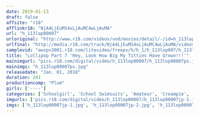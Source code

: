 ```yaml
---
date: 2019-01-13
draft: false
affsite: "r18"
afflinkr18: "NjA4LjEuMS4xLjAuMC4wLjAuMA"
url: "h_113lop00007"
urloriginal: "http://www.r18.com/videos/vod/movies/detail/-/id=h_113lop00007"
urlfinal: "http://media.r18.com/track/NjA4LjEuMS4xLjAuMC4wLjAuMA/videos/vod/movies/detail/-/id=h_113lop00007"
samplevid: "awspv3001.r18.com/litevideo/freepv/h/h_1/h_113lop007/h_113lop007_dmb_w.mp4"
title: "Lollipop Part 7 'Hey, Look How Big My Titties Have Grown!!!'"
mainimgurl: "pics.r18.com/digital/video/h_113lop00007/h_113lop00007ps.jpg"
mainimgs: "h_113lop00007ps.jpg"
releasedate: "Jan. 01, 2018"
duration: 241
productioncomp: "Plum"
girls: ['----']
categories: ['Schoolgirl', 'School Swimsuits', 'Amateur', 'Creampie', 'Over 4 Hours']
imgurls: ['pics.r18.com/digital/video/h_113lop00007/h_113lop00007jp-1.jpg', 'pics.r18.com/digital/video/h_113lop00007/h_113lop00007jp-2.jpg', 'pics.r18.com/digital/video/h_113lop00007/h_113lop00007jp-3.jpg', 'pics.r18.com/digital/video/h_113lop00007/h_113lop00007jp-4.jpg', 'pics.r18.com/digital/video/h_113lop00007/h_113lop00007jp-5.jpg', 'pics.r18.com/digital/video/h_113lop00007/h_113lop00007jp-6.jpg', 'pics.r18.com/digital/video/h_113lop00007/h_113lop00007jp-7.jpg', 'pics.r18.com/digital/video/h_113lop00007/h_113lop00007jp-8.jpg', 'pics.r18.com/digital/video/h_113lop00007/h_113lop00007jp-9.jpg', 'pics.r18.com/digital/video/h_113lop00007/h_113lop00007jp-10.jpg', 'pics.r18.com/digital/video/h_113lop00007/h_113lop00007jp-11.jpg', 'pics.r18.com/digital/video/h_113lop00007/h_113lop00007jp-12.jpg', 'pics.r18.com/digital/video/h_113lop00007/h_113lop00007jp-13.jpg', 'pics.r18.com/digital/video/h_113lop00007/h_113lop00007jp-14.jpg', 'pics.r18.com/digital/video/h_113lop00007/h_113lop00007jp-15.jpg', 'pics.r18.com/digital/video/h_113lop00007/h_113lop00007jp-16.jpg', 'pics.r18.com/digital/video/h_113lop00007/h_113lop00007jp-17.jpg', 'pics.r18.com/digital/video/h_113lop00007/h_113lop00007jp-18.jpg', 'pics.r18.com/digital/video/h_113lop00007/h_113lop00007jp-19.jpg', 'pics.r18.com/digital/video/h_113lop00007/h_113lop00007jp-20.jpg']
imgs: ['h_113lop00007jp-1.jpg', 'h_113lop00007jp-2.jpg', 'h_113lop00007jp-3.jpg', 'h_113lop00007jp-4.jpg', 'h_113lop00007jp-5.jpg', 'h_113lop00007jp-6.jpg', 'h_113lop00007jp-7.jpg', 'h_113lop00007jp-8.jpg', 'h_113lop00007jp-9.jpg', 'h_113lop00007jp-10.jpg', 'h_113lop00007jp-11.jpg', 'h_113lop00007jp-12.jpg', 'h_113lop00007jp-13.jpg', 'h_113lop00007jp-14.jpg', 'h_113lop00007jp-15.jpg', 'h_113lop00007jp-16.jpg', 'h_113lop00007jp-17.jpg', 'h_113lop00007jp-18.jpg', 'h_113lop00007jp-19.jpg', 'h_113lop00007jp-20.jpg']
---
```


